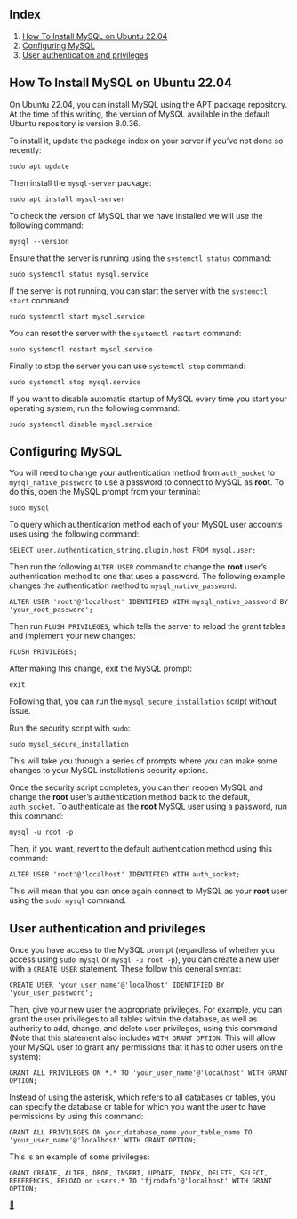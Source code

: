 ## Index

1. [How To Install MySQL on Ubuntu 22.04](#how-to-install-mysql-on-ubuntu-2204)
2. [Configuring MySQL](#configuring-mysql)
3. [User authentication and privileges](#user-authentication-and-privileges)

## How To Install MySQL on Ubuntu 22.04

On Ubuntu 22.04, you can install MySQL using the APT package repository. At the time of this writing, the version of MySQL available in the default Ubuntu repository is version 8.0.36.

To install it, update the package index on your server if you’ve not done so recently:

```shell
sudo apt update
```

Then install the `mysql-server` package:

```shell
sudo apt install mysql-server
```

To check the version of MySQL that we have installed we will use the following command:

```shell
mysql --version
```

Ensure that the server is running using the `systemctl status` command:

```shell
sudo systemctl status mysql.service
```

If the server is not running, you can start the server with the `systemctl start` command:

```shell
sudo systemctl start mysql.service
```

You can reset the server with the `systemctl restart` command:

```shell
sudo systemctl restart mysql.service
```

Finally to stop the server you can use `systemctl stop` command:

```shell
sudo systemctl stop mysql.service
```

If you want to disable automatic startup of MySQL every time you start your operating system, run the following command:

```shell
sudo systemctl disable mysql.service
```

## Configuring MySQL

You will need to change your authentication method from `auth_socket` to `mysql_native_password` to use a password to connect to MySQL as **root**. To do this, open the MySQL prompt from your terminal:

```shell
sudo mysql
```

To query which authentication method each of your MySQL user accounts uses using the following command:

```shell
SELECT user,authentication_string,plugin,host FROM mysql.user;
```

Then run the following `ALTER USER` command to change the **root** user’s authentication method to one that uses a password. The following example changes the authentication method to `mysql_native_password`:

```shell
ALTER USER 'root'@'localhost' IDENTIFIED WITH mysql_native_password BY 'your_root_password';
```

Then run `FLUSH PRIVILEGES`, which tells the server to reload the grant tables and implement your new changes:

```shell
FLUSH PRIVILEGES;
```

After making this change, exit the MySQL prompt:

```shell
exit
```

Following that, you can run the `mysql_secure_installation` script without issue.

Run the security script with `sudo`:

```shell
sudo mysql_secure_installation
```

This will take you through a series of prompts where you can make some changes to your MySQL installation’s security options.

Once the security script completes, you can then reopen MySQL and change the **root** user’s authentication method back to the default, `auth_socket`. To authenticate as the **root** MySQL user using a password, run this command:

```shell
mysql -u root -p
```

Then, if you want, revert to the default authentication method using this command:

```shell
ALTER USER 'root'@'localhost' IDENTIFIED WITH auth_socket;
```

This will mean that you can once again connect to MySQL as your **root** user using the `sudo mysql` command.

## User authentication and privileges

Once you have access to the MySQL prompt (regardless of whether you access using `sudo mysql` or `mysql -u root -p`), you can create a new user with a `CREATE USER` statement. These follow this general syntax:

```shell
CREATE USER 'your_user_name'@'localhost' IDENTIFIED BY 'your_user_password';
```

Then, give your new user the appropriate privileges. For example, you can grant the user privileges to all tables within the database, as well as authority to add, change, and delete user privileges, using this command (Note that this statement also includes `WITH GRANT OPTION`. This will allow your MySQL user to grant any permissions that it has to other users on the system):

```shell
GRANT ALL PRIVILEGES ON *.* TO 'your_user_name'@'localhost' WITH GRANT OPTION;
```

Instead of using the asterisk, which refers to all databases or tables, you can specify the database or table for which you want the user to have permissions by using this command:

```shell
GRANT ALL PRIVILEGES ON your_database_name.your_table_name TO 'your_user_name'@'localhost' WITH GRANT OPTION;
```

This is an example of some privileges:

```shell
GRANT CREATE, ALTER, DROP, INSERT, UPDATE, INDEX, DELETE, SELECT, REFERENCES, RELOAD on users.* TO 'fjrodafo'@'localhost' WITH GRANT OPTION;
```

<link rel="stylesheet" href="./../../README.css">
<a class="scrollup" href="#top">&#x1F53C</a>
